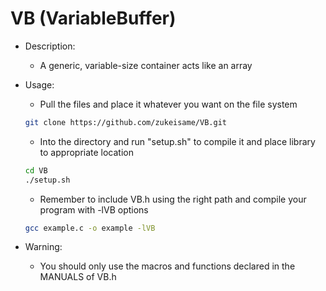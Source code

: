 # VB (VariableBuffer)

- Description:
  - A generic, variable-size container acts like an array

- Usage:
  - Pull the files and place it whatever you want on the file system
  ```sh
  git clone https://github.com/zukeisame/VB.git
  ```
  - Into the directory and run "setup.sh" to compile it and place library to appropriate location
  ```sh
  cd VB
  ./setup.sh
  ```
  - Remember to include VB.h using the right path and compile your program with -lVB options
  ```sh
  gcc example.c -o example -lVB
  ```

- Warning:
  - You should only use the macros and functions declared in the MANUALS of VB.h
